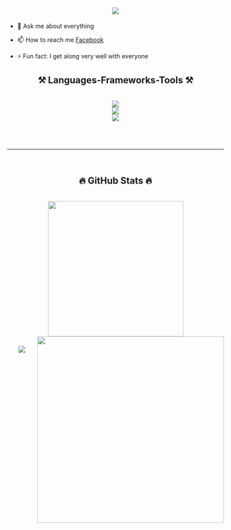 <h1 align="center">
    <img src="https://readme-typing-svg.herokuapp.com/?font=Righteous&size=35&center=true&vCenter=true&width=500&height=70&duration=4000&lines=Hi+fellows+👋;+I'm+Phuc+Nguyen!;" />
</h1>

- 💬 Ask me about everything

- 📫 How to reach me <a href="https://www.facebook.com/nguyenphuc.22821" rel="nofollow">Facebook</a>

- ⚡ Fun fact: I get along very well with everyone

<h2 align="center">⚒️ Languages-Frameworks-Tools ⚒️</h2>
<br/>
<div align="center">
    <img src="https://skillicons.dev/icons?i=nodejs,github,gitlab,mongodb" /><br>
  <img src="https://skillicons.dev/icons?i=react,javascript,typescript,java,php" /><br>
    <img src="https://skillicons.dev/icons?i=jenkins,bootstrap,mysql,html,css,vscode,git" />
</div>
  <br/><br/><br/>

<hr/>
<br>
<h2 align="center">🔥 GitHub Stats 🔥</h2>
<!-- https://github.com/anuraghazra/github-readme-stats -->
<br>
<div align=center>
  <a href="#" title="PhucNguyen228">
    <img width="315" align="center" src="https://github-readme-stats.vercel.app/api/top-langs/?username=PhucNguyen228&hide=c%23%2b%2b,Cuda&title_color=61dafb&text_color=ffffff&icon_color=61dafb&bg_color=20232a&langs_count=8&layout=compact&border_color=61dafb&hide_border=true" />
  </a>
  <a href="#" title="PhucNguyen228">
    <img align="right" width="434" src="https://github-readme-stats.vercel.app/api?username=PhucNguyen228&show_icons=true&theme=react&border_color=61dafb&hide_border=true" />
  </a>
</div>


<h3 align="center">
    <img src="https://readme-typing-svg.herokuapp.com/?font=Righteous&size=25&center=true&vCenter=true&width=500&height=70&duration=4000&lines=Thanks+for+visiting!+✌️;+Shoot+me+a+message+on+Linkedin!;I'm+always+down+to+collab+:)">
</h3>

